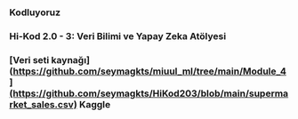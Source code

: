 ### Kodluyoruz
### Hi-Kod 2.0 - 3: Veri Bilimi ve Yapay Zeka Atölyesi

### [Veri seti kaynağı](https://github.com/seymagkts/miuul_ml/tree/main/Module_4](https://github.com/seymagkts/HiKod203/blob/main/supermarket_sales.csv) Kaggle
